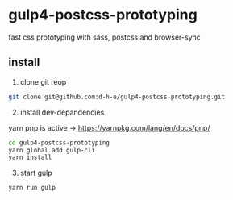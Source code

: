 # gulp4-postcss-prototyping
fast css prototyping with sass, postcss and browser-sync

## install

1. clone git reop

```sh
git clone git@github.com:d-h-e/gulp4-postcss-prototyping.git
```

2. install dev-depandencies

yarn pnp is active -> https://yarnpkg.com/lang/en/docs/pnp/

```sh
cd gulp4-postcss-prototyping
yarn global add gulp-cli
yarn install
```

3. start gulp

```sh
yarn run gulp
```
